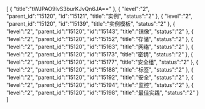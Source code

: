 [
	{
		"title":"tWJPAO9lvS3burKJvQn6JA=="
	},
	{
		"level":"2",
		"parent_id":"15120",
		"id":"15121",
		"title":"实例",
		"status":"2"
	},
	{
		"level":"2",
		"parent_id":"15120",
		"id":"15139",
		"title":"实例模板",
		"status":"2"
	},
	{
		"level":"2",
		"parent_id":"15120",
		"id":"15143",
		"title":"镜像",
		"status":"2"
	},
	{
		"level":"2",
		"parent_id":"15120",
		"id":"15152",
		"title":"存储",
		"status":"2"
	},
	{
		"level":"2",
		"parent_id":"15120",
		"id":"15163",
		"title":"网络",
		"status":"2"
	},
	{
		"level":"2",
		"parent_id":"15120",
		"id":"15173",
		"title":"密钥",
		"status":"2"
	},
	{
		"level":"2",
		"parent_id":"15120",
		"id":"15177",
		"title":"安全组",
		"status":"2"
	},
	{
		"level":"2",
		"parent_id":"15120",
		"id":"15188",
		"title":"标签",
		"status":"2"
	},
	{
		"level":"2",
		"parent_id":"15120",
		"id":"15192",
		"title":"安全",
		"status":"2"
	},
	{
		"level":"2",
		"parent_id":"15120",
		"id":"15194",
		"title":"监控",
		"status":"2"
	},
	{
		"level":"2",
		"parent_id":"15120",
		"id":"15198",
		"title":"最佳实践",
		"status":"2"
	}
]
